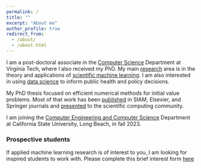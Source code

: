 ```yaml
---
permalink: /
title: ""
excerpt: "About me"
author_profile: true
redirect_from: 
  - /about/
  - /about.html
---
```


<!-- ## About me -->

I am a post-doctoral associate in the [Computer Science](https://cs.vt.edu) Department at Virginia Tech, where I also received my PhD. My main [research](/research) area is in the theory and applications of [scientific machine learning](/research/sci-ml/). I am also interested in using [data science](/research/DPP/) to inform public health and policy decisions.

My PhD thesis focused on efficient numerical methods for initial value problems. Most of that work has been [published](/publications) in SIAM, Elsevier, and Springer journals and [presented](/talks) to the scientific computing community.

I am joining the [Computer Engineering and Computer Science](https://www.csulb.edu/college-of-engineering/computer-engineering-computer-science) Department at California State University, Long Beach, in fall 2023.


### Prospective students
 If applied machine learning research is of interest to you, I am looking for inspired students to work with. Please complete this brief interest form [here]( https://forms.gle/YQcw92ZJorb4NmVV9)


<!-- ## Contact  -->

